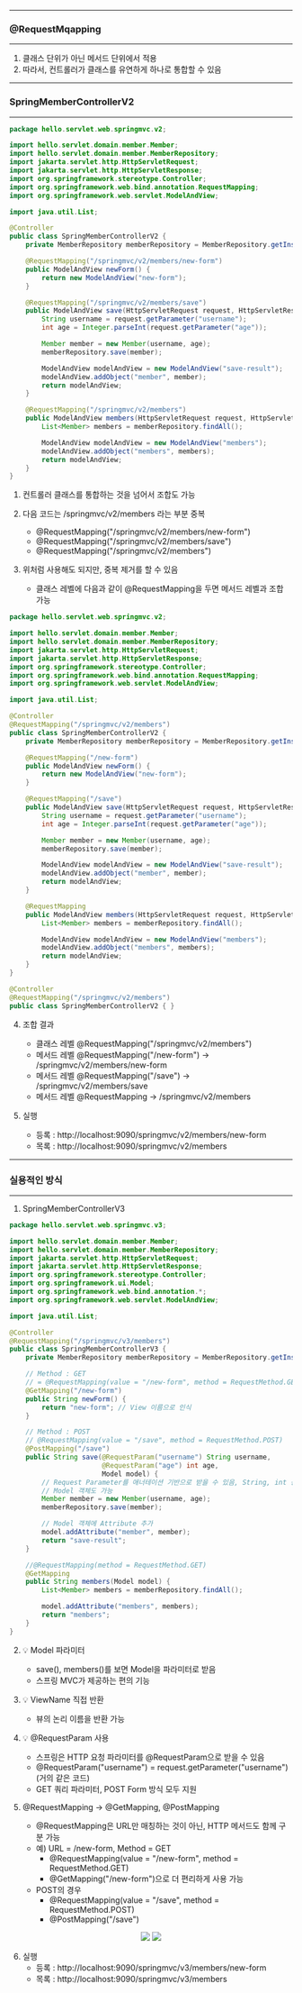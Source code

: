 -----
### @RequestMqapping
-----
1. 클래스 단위가 아닌 메서드 단위에서 적용
2. 따라서, 컨트롤러가 클래스를 유연하게 하나로 통합할 수 있음

-----
### SpringMemberControllerV2
-----
```java
package hello.servlet.web.springmvc.v2;

import hello.servlet.domain.member.Member;
import hello.servlet.domain.member.MemberRepository;
import jakarta.servlet.http.HttpServletRequest;
import jakarta.servlet.http.HttpServletResponse;
import org.springframework.stereotype.Controller;
import org.springframework.web.bind.annotation.RequestMapping;
import org.springframework.web.servlet.ModelAndView;

import java.util.List;

@Controller
public class SpringMemberControllerV2 {
    private MemberRepository memberRepository = MemberRepository.getInstance();

    @RequestMapping("/springmvc/v2/members/new-form")
    public ModelAndView newForm() {
        return new ModelAndView("new-form");
    }

    @RequestMapping("/springmvc/v2/members/save")
    public ModelAndView save(HttpServletRequest request, HttpServletResponse response) {
        String username = request.getParameter("username");
        int age = Integer.parseInt(request.getParameter("age"));

        Member member = new Member(username, age);
        memberRepository.save(member);

        ModelAndView modelAndView = new ModelAndView("save-result");
        modelAndView.addObject("member", member);
        return modelAndView;
    }

    @RequestMapping("/springmvc/v2/members")
    public ModelAndView members(HttpServletRequest request, HttpServletResponse response) {
        List<Member> members = memberRepository.findAll();

        ModelAndView modelAndView = new ModelAndView("members");
        modelAndView.addObject("members", members);
        return modelAndView;
    }
}
```
1. 컨트롤러 클래스를 통합하는 것을 넘어서 조합도 가능
2. 다음 코드는 /springmvc/v2/members 라는 부분 중복
   - @RequestMapping("/springmvc/v2/members/new-form")
   - @RequestMapping("/springmvc/v2/members/save")
   - @RequestMapping("/springmvc/v2/members")
  
3. 위처럼 사용해도 되지만, 중복 제거를 할 수 있음
   - 클래스 레벨에 다음과 같이 @RequestMapping을 두면 메서드 레벨과 조합 가능
```java
package hello.servlet.web.springmvc.v2;

import hello.servlet.domain.member.Member;
import hello.servlet.domain.member.MemberRepository;
import jakarta.servlet.http.HttpServletRequest;
import jakarta.servlet.http.HttpServletResponse;
import org.springframework.stereotype.Controller;
import org.springframework.web.bind.annotation.RequestMapping;
import org.springframework.web.servlet.ModelAndView;

import java.util.List;

@Controller
@RequestMapping("/springmvc/v2/members")
public class SpringMemberControllerV2 {
    private MemberRepository memberRepository = MemberRepository.getInstance();

    @RequestMapping("/new-form")
    public ModelAndView newForm() {
        return new ModelAndView("new-form");
    }

    @RequestMapping("/save")
    public ModelAndView save(HttpServletRequest request, HttpServletResponse response) {
        String username = request.getParameter("username");
        int age = Integer.parseInt(request.getParameter("age"));

        Member member = new Member(username, age);
        memberRepository.save(member);

        ModelAndView modelAndView = new ModelAndView("save-result");
        modelAndView.addObject("member", member);
        return modelAndView;
    }

    @RequestMapping
    public ModelAndView members(HttpServletRequest request, HttpServletResponse response) {
        List<Member> members = memberRepository.findAll();

        ModelAndView modelAndView = new ModelAndView("members");
        modelAndView.addObject("members", members);
        return modelAndView;
    }
}
```
```java
@Controller
@RequestMapping("/springmvc/v2/members")
public class SpringMemberControllerV2 { }
```

4. 조합 결과
   - 클래스 레벨 @RequestMapping("/springmvc/v2/members")
   - 메서드 레벨 @RequestMapping("/new-form") → /springmvc/v2/members/new-form
   - 메서드 레벨 @RequestMapping("/save") → /springmvc/v2/members/save
   - 메서드 레벨 @RequestMapping → /springmvc/v2/members

5. 실행
   - 등록 : http://localhost:9090/springmvc/v2/members/new-form
   - 목록 : http://localhost:9090/springmvc/v2/members

-----
### 실용적인 방식
-----
1. SpringMemberControllerV3
```java
package hello.servlet.web.springmvc.v3;

import hello.servlet.domain.member.Member;
import hello.servlet.domain.member.MemberRepository;
import jakarta.servlet.http.HttpServletRequest;
import jakarta.servlet.http.HttpServletResponse;
import org.springframework.stereotype.Controller;
import org.springframework.ui.Model;
import org.springframework.web.bind.annotation.*;
import org.springframework.web.servlet.ModelAndView;

import java.util.List;

@Controller
@RequestMapping("/springmvc/v3/members")
public class SpringMemberControllerV3 {
    private MemberRepository memberRepository = MemberRepository.getInstance();

    // Method : GET
    // = @RequestMapping(value = "/new-form", method = RequestMethod.GET)
    @GetMapping("/new-form")
    public String newForm() {
        return "new-form"; // View 이름으로 인식
    }

    // Method : POST
    // @RequestMapping(value = "/save", method = RequestMethod.POST)
    @PostMapping("/save")
    public String save(@RequestParam("username") String username,
                       @RequestParam("age") int age,
                       Model model) {
        // Request Parameter를 애너테이션 기반으로 받을 수 있음, String, int 등의 자료형 가능
        // Model 객체도 가능
        Member member = new Member(username, age);
        memberRepository.save(member);

        // Model 객체에 Attribute 추가
        model.addAttribute("member", member);
        return "save-result";
    }

    //@RequestMapping(method = RequestMethod.GET)
    @GetMapping
    public String members(Model model) {
        List<Member> members = memberRepository.findAll();

        model.addAttribute("members", members);
        return "members";
    }
}
```

2. 💡 Model 파라미터
   - save(), members()를 보면 Model을 파라미터로 받음
   - 스프링 MVC가 제공하는 편의 기능

3. 💡 ViewName 직접 반환
   - 뷰의 논리 이름을 반환 가능

4. 💡 @RequestParam 사용
   - 스프링은 HTTP 요청 파라미터를 @RequestParam으로 받을 수 있음
   - @RequestParam("username") = request.getParameter("username") (거의 같은 코드)
   - GET 쿼리 파라미터, POST Form 방식 모두 지원

5. @RequestMapping → @GetMapping, @PostMapping
   - @RequestMapping은 URL만 매칭하는 것이 아닌, HTTP 메서드도 함께 구분 가능
   - 예) URL = /new-form, Method = GET
     + @RequestMapping(value = "/new-form", method = RequestMethod.GET)
     + @GetMapping("/new-form")으로 더 편리하게 사용 가능
   - POST의 경우
     + @RequestMapping(value = "/save", method = RequestMethod.POST)
     + @PostMapping("/save")

<div align="center">
<img src="https://github.com/sooyounghan/Spring/assets/34672301/f135b6bf-a2c5-41d9-8be9-5aebc3ffdb55">
<img src="https://github.com/sooyounghan/Spring/assets/34672301/69276fc3-f7aa-4a44-b48e-5030d52e40d5">
</div>

6. 실행
   - 등록 : http://localhost:9090/springmvc/v3/members/new-form
   - 목록 : http://localhost:9090/springmvc/v3/members

